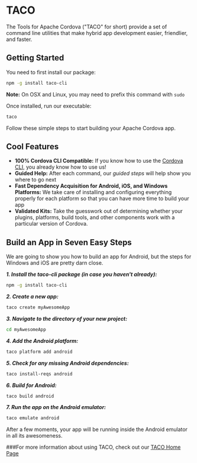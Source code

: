 # TACO

The Tools for Apache Cordova ("TACO" for short) provide a set of command line utilities that make hybrid app development easier, friendlier, and faster.

## Getting Started
You need to first install our package:

```sh
npm -g install taco-cli
```
**Note:** On OSX and Linux, you may need to prefix this command with `sudo` 

Once installed, run our executable:
```sh
taco
```
Follow these simple steps to start building your Apache Cordova app.

## Cool Features

 - **100% Cordova CLI Compatible:** If you know how to use the [Cordova CLI](http://cordova.apache.org/docs/en/edge/guide_cli_index.md.html#The%20Command-Line%20Interface), you already know how to use us!
 - **Guided Help:** After each command, our *guided steps* will help show you where to go next
 - **Fast Dependency Acquisition for Android, iOS, and Windows Platforms:** We take care of installing and configuring everything properly for each platform so that you can have more time to build your app
 - **Validated Kits:** Take the guesswork out of determining whether your plugins, platforms, build tools, and other components work with a particular version of Cordova.

## Build an App in Seven Easy Steps
We are going to show you how to build an app for Android, but the steps for Windows and iOS are pretty darn close.

***1. Install the taco-cli package (in case you haven't already):***

```sh
npm -g install taco-cli
```
***2. Create a new app:***
```sh
taco create myAwesomeApp
```
***3. Navigate to the directory of your new project:***
```sh
cd myAwesomeApp
```
***4. Add the Android platform:***
```sh
taco platform add android
```
***5. Check for any missing Android dependencies:***
```sh
taco install-reqs android
```
***6. Build for Android:***
```sh
taco build android
```
***7. Run the app on the Android emulator:***
```sh
taco emulate android
```
After a few moments, your app will be running inside the Android emulator in all its awesomeness.

###For more information about using TACO, check out our [TACO Home Page](http://taco.tools/)

